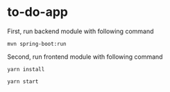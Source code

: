 # to-do-app

First, run backend module with following command

`mvn spring-boot:run`

Second, run frontend module with following command 

`yarn install`

`yarn start`
